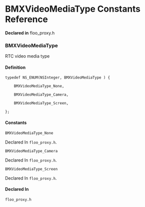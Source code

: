 # BMXVideoMediaType Constants Reference

  **Declared in** floo_proxy.h  

### BMXVideoMediaType

RTC video media type

#### Definition
    typedef NS_ENUM(NSInteger, BMXVideoMediaType ) {   
        
        BMXVideoMediaType_None,
        
        BMXVideoMediaType_Camera,
        
        BMXVideoMediaType_Screen,
        
    };

#### Constants

<a name="" title="BMXVideoMediaType_None"></a><code>BMXVideoMediaType_None</code>

   Declared In `floo_proxy.h`.

<a name="" title="BMXVideoMediaType_Camera"></a><code>BMXVideoMediaType_Camera</code>

   Declared In `floo_proxy.h`.

<a name="" title="BMXVideoMediaType_Screen"></a><code>BMXVideoMediaType_Screen</code>

   Declared In `floo_proxy.h`.

#### Declared In
`floo_proxy.h`

